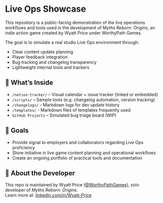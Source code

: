 # Live Ops Showcase

This repository is a public-facing demonstration of the live operations workflows and tools used in the development of *Myths Reborn: Origins*, an indie action game created by Wyatt Price under WorthyPath Games.

The goal is to simulate a real studio Live Ops environment through:
- Clear content update planning
- Player feedback integration
- Bug tracking and changelog transparency
- Lightweight internal tools and trackers

## 🧰 What’s Inside

- `/notion-tracker/` – Visual calendar + issue tracker (linked or embedded)
- `/scripts/` – Sample tools (e.g. changelog automation, version tracking)
- `/changelogs/` – Markdown logs for dev update history
- `/templates/` - Markdown files of templates frequently used
- `GitHub Projects` – Simulated bug triage board (WIP)

## 🎯 Goals

- Provide signal to employers and collaborators regarding Live Ops proficiency
- Show initiative in live game content planning and operational workflows
- Create an ongoing portfolio of practical tools and documentation

## 📌 About the Developer

This repo is maintained by Wyatt Price ([@WorthyPathGames](https://github.com/WorthyPathGames)), solo developer of *Myths Reborn: Origins*.  
Learn more at: [linkedin.com/in/Wyatt-Price](https://linkedin.com/in/Wyatt-Price)
